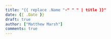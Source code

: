 ```yaml
---
title: "{{ replace .Name "-" " " | title }}"
date: {{ .Date }}
draft: true
author: ["Matthew Marsh"]
comments: true
---
```


